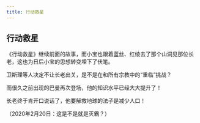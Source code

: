 ```yaml
---
title: 行动救星
---
```


## 行动救星

《行动救星》继续前面的故事，而小宝也跟着蓝丝、红绫去了那个山洞见那位长老，这也为日后小宝的思想转变埋下了伏笔。

卫斯理等人决定不让长老出关，是不是在和所有宗教中的“重临”挑战？

而很久之前出现的巴曼再次登场，他的知识水平已经大大提升了！

长老终于肯开口说话了，他要解救地球的法子是减少人口！

（2020年2月20日：这是不是就是灭霸？）